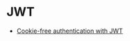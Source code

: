 # JWT

* [Cookie-free authentication with JWT](http://www.toptal.com/web/cookie-free-authentication-with-json-web-tokens-an-example-in-laravel-and-angularjs)